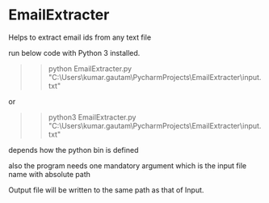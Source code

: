 # EmailExtracter
Helps to extract email ids from any text file

run below code with Python 3 installed.

>> python EmailExtracter.py "C:\Users\kumar.gautam\PycharmProjects\EmailExtracter\input.txt"

or 

>> python3 EmailExtracter.py "C:\Users\kumar.gautam\PycharmProjects\EmailExtracter\input.txt"

depends how the python bin is defined

also the program needs one mandatory argument which is the input file name with absolute path

Output file will be written to the same path as that of Input.
